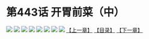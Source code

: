 # 第443话 开胃前菜（中）
![](https://mhpic.xiaomingtaiji.net/comic/D/斗破苍穹拆分版/443话/1.jpg-zymk.middle.webp)
![](https://mhpic.xiaomingtaiji.net/comic/D/斗破苍穹拆分版/443话/2.jpg-zymk.middle.webp)
![](https://mhpic.xiaomingtaiji.net/comic/D/斗破苍穹拆分版/443话/3.jpg-zymk.middle.webp)
![](https://mhpic.xiaomingtaiji.net/comic/D/斗破苍穹拆分版/443话/4.jpg-zymk.middle.webp)
![](https://mhpic.xiaomingtaiji.net/comic/D/斗破苍穹拆分版/443话/5.jpg-zymk.middle.webp)
![](https://mhpic.xiaomingtaiji.net/comic/D/斗破苍穹拆分版/443话/6.jpg-zymk.middle.webp)
![](https://mhpic.xiaomingtaiji.net/comic/D/斗破苍穹拆分版/443话/7.jpg-zymk.middle.webp)
![](https://mhpic.xiaomingtaiji.net/comic/D/斗破苍穹拆分版/443话/8.jpg-zymk.middle.webp)
[【上一章】](./442.md)
[【目录】](./READMD.md)
[【下一章】](./444.md)
